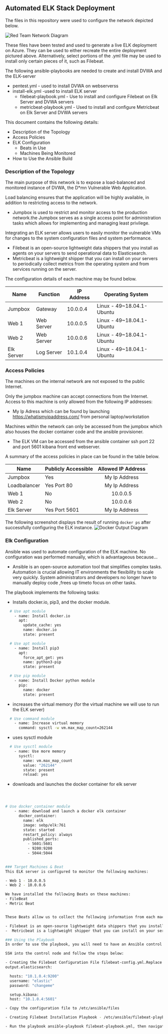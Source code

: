 ## Automated ELK Stack Deployment

The files in this repository were used to configure the network depicted below.

![Red Team Network Diagram](Images/CyberSecurityProject.png)


These files have been tested and used to generate a live ELK deployment on Azure. They can be used to either recreate the entire deployment pictured above. Alternatively, select portions of the .yml file may be used to install only certain pieces of it, such as Filebeat.

The following ansible-playbooks are needed to create and install DVWA and the ELK-server

  - pentest.yml - used to install DVWA on webserverss
  - install-elk.yml -used to install ELK server
    - filebeat-playbook.yml - Use to install and configure Filebeat on Elk Server and DVWA servers
    - metricbeat-playbook.yml - Used to install and configure Metricbeat on Elk Server and DVWA servers



This document contains the following details:
- Description of the Topology
- Access Policies
- ELK Configuration
  - Beats in Use
  - Machines Being Monitored
- How to Use the Ansible Build


### Description of the Topology

The main purpose of this network is to expose a load-balanced and monitored instance of DVWA, the D*mn Vulnerable Web Application.

Load balancing ensures that the application will be highly available, in addition to restricting access to the network.

- Jumpbox is used to restrict and monitor access to the production network.the Jumpbox serves as a single access point for administration tasks which allows for implementing and managing least privilege.


Integrating an ELK server allows users to easily monitor the vulnerable VMs for changes to the system configuration files and system performance.

- Filebeat is an open-source lightweight data shippers that you install as agents on your servers to send operational data to Elasticsearch.
-  Metricbeat is a lightweight shipper that you can install on your servers to periodically collect metrics from the operating system and from services running on the server. 

The configuration details of each machine may be found below.


| Name       | Function   | IP Address | Operating System          |   |
|------------|------------|------------|---------------------------|---|
| Jumpbox    | Gateway    | 10.0.0.4   | Linux - 49~18.04.1-Ubuntu |   |
| Web 1      | Web Server | 10.0.0.5   | Linux - 49~18.04.1-Ubuntu |   |
| Web 2      | Web Server | 10.0.0.6   | Linux - 49~18.04.1-Ubuntu |   |
| Elk Server | Log Server | 10.1.0.4   | Linux - 49~18.04.1-Ubuntu |   |

### Access Policies

The machines on the internal network are not exposed to the public Internet. 

Only the jumpbox machine can accept connections from the Internet. Access to this machine is only allowed from the following IP addresses:

- My Ip Adress which can be found by launching https://whatismyipaddress.com/ from personal laptop/workstation

Machines within the network can only be accessed from the jumpbox which also houses the docker container code and the ansible provisioner.

- The ELK VM can be accessed from the ansible container ssh port 22 and port 5601 kibana front end webserver.

A summary of the access policies in place can be found in the table below.

| Name         | Publicly Accessible | Allowed IP Address |
|--------------|---------------------|:------------------:|
| Jumpbox      | Yes                 | My Ip Address      |
| Loadbalancer | Yes Port 80         | My Ip Address      |
| Web 1        | No                  | 10.0.0.5           |
| Web 2        | No                  | 10.0.0.6           |
| Elk Server   | Yes Port 5601       | My Ip Address      |

The following screenshot displays the result of running `docker ps` after successfully configuring the ELK instance.
![Docker Output Diagram](Images/dockerps.png)

### Elk Configuration

Ansible was used to automate configuration of the ELK machine. No configuration was performed manually, which is advantageous because...


- Ansible is an open-source automation tool that simplifies complex tasks.  Automation is crucial allowing IT environments the flexibility to scale very quickly. System administrators and developers no longer have to manually deploy code ,frees up timeto focus on other tasks.


The playbook implements the following tasks:
- Installs docker.io, pip3, and the docker module.
```bash
  # Use apt module
    - name: Install docker.io
      apt:
        update_cache: yes
        name: docker.io
        state: present

  # Use apt module
    - name: Install pip3
      apt:
        force_apt_get: yes
        name: python3-pip
        state: present

  # Use pip module
    - name: Install Docker python module
      pip:
        name: docker
        state: present
```   
- increases the virtual memory (for the virtual machine we will use to run the ELK server)
```bash
  # Use command module
    - name: Increase virtual memory
      command: sysctl -w vm.max_map_count=262144
```
- uses sysctl module
```bash
  # Use sysctl module
    - name: Use more memory
      sysctl:
        name: vm.max_map_count
        value: "262144"
        state: present
        reload: yes
```
- downloads and launches the docker container for elk server 
```bash



# Use docker_container module
    - name: download and launch a docker elk container
      docker_container:
        name: elk
        image: sebp/elk:761
        state: started
        restart_policy: always
        published_ports:
          - 5601:5601
          - 9200:9200
          - 5044:5044
          

### Target Machines & Beat
This ELK server is configured to monitor the following machines:

- Web 1 - 10.0.0.5
- Web 2 - 10.0.0.6 

We have installed the following Beats on these machines:
- FileBeat
- Metric Beat


These Beats allow us to collect the following information from each machine:

- Filebeat is an open-source lightweight data shippers that you install as agents on your servers to send operational data to Elasticsearch. Filebeat allows you to monitor and analyze system logs in a single pane. 
-  Metricbeat is a lightweight shipper that you can install on your servers to periodically collect metrics from the operating system and from services running on the server. 

### Using the Playbook
In order to use the playbook, you will need to have an Ansible control node already configured. Assuming you have such a control node provisioned: 

SSH into the control node and follow the steps below:

- Creating the Filebeat Configuration File filebeat-config.yml.Replace the IP address with the IP address of your ELK machine. 
output.elasticsearch:

  hosts: "10.1.0.4:9200"
  username: "elastic"
  password: "changeme"

  setup.kibana:
  host: "10.1.0.4:5601"

- Copy the configuration file to /etc/ansible/files

- Creating Filebeat Installation Playbook - /etc/ansible/filebeat-playbook.yml. The playbook installs the code and sets the filebeat system settings.

- Run the playbook ansible-playbook filebeat-playbook.yml, then navigate to http://[Elk_VM_Public_IP]:5601/app/kibana to confirm that the installation worked as expected.


